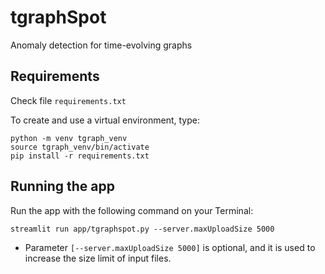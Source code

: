 # tgraphSpot
Anomaly detection for time-evolving graphs


## Requirements

Check file `requirements.txt`

To create and use a virtual environment, type:

    python -m venv tgraph_venv
    source tgraph_venv/bin/activate
    pip install -r requirements.txt
 
 
## Running the app

Run the app with the following command on your Terminal:

    streamlit run app/tgraphspot.py --server.maxUploadSize 5000

 - Parameter `[--server.maxUploadSize 5000]` is optional, and it is used to increase the size limit of input files.
